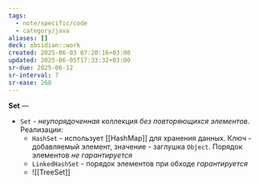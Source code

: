 ```yaml
---
tags:
  - note/specific/code
  - category/java
aliases: []
deck: obsidian::work
created: 2025-06-03 07:20:16+03:00
updated: 2025-06-05T17:33:32+03:00
sr-due: 2025-06-12
sr-interval: 7
sr-ease: 268
---
```


**Set**
—
- `Set` - *неупорядоченная* коллекция *без повторяющихся элементов*. Реализации:
	- `HashSet` - использует [[HashMap]] для хранения данных. Ключ - добавляемый элемент, значение - заглушка `Object`. Порядок элементов *не гарантируется*
	- `LinkedHashSet` - порядок элементов при обходе *гарантируется*
	- ![[TreeSet]]
